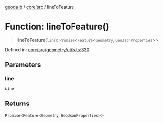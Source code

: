 [geodalib](../../../modules.md) / [core/src](../index.md) / lineToFeature

# Function: lineToFeature()

> **lineToFeature**(`line`): `Promise`\<`Feature`\<`Geometry`, `GeoJsonProperties`\>\>

Defined in: [core/src/geometry/utils.ts:330](https://github.com/GeoDaCenter/geoda-lib/blob/dd0b55e88e7fa62fd12212664ac5233e391d8b71/js/packages/core/src/geometry/utils.ts#L330)

## Parameters

### line

`Line`

## Returns

`Promise`\<`Feature`\<`Geometry`, `GeoJsonProperties`\>\>
